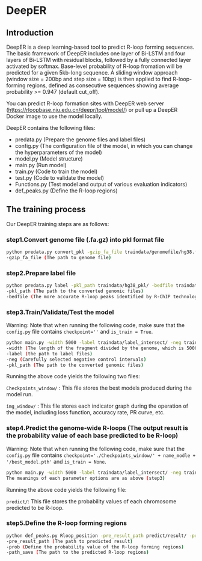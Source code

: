 # DeepER

## Introduction

DeepER is a deep learning-based tool to predict R-loop forming sequences. The basic framework of DeepER includes one layer of Bi-LSTM and four layers of Bi-LSTM with residual blocks, followed by a fully connected layer activated by softmax. Base-level probability of R-loop fromation will be predicted for a given 5kb-long sequence. A sliding window approach (window size = 200bp and step size = 10bp) is then applied to find R-loop-forming regions, defined as consecutive sequences showing average probability >= 0.947 (default cut_off).

You can predict R-loop formation sites with DeepER web server 
(https://rloopbase.nju.edu.cn/deepr/tool/model/) or pull up a DeepER Docker image to use the model locally.

DeepER contains the following files:

- predata.py (Prepare the genome files and label files)
- config.py (The configuration file of the model, in which you can change the hyperparameters of the model)
- model.py (Model structure)
- main.py (Run model)
- train.py (Code to train the model)
- test.py (Code to validate the model)
- Functions.py (Test model and output of various evaluation indicators)
- def_peaks.py (Define the R-loop regions)

## The training process

Our DeepER training steps are as follows:

### step1.Convert genome file (.fa.gz) into pkl format file

```bash
python predata.py convert_pkl -gzip_fa_file traindata/genomefile/hg38.fa.gz
-gzip_fa_file (The path to genome file)
```

### step2.Prepare label file

```bash
python predata.py label -pkl_path traindata/hg38_pkl/ -bedfile traindata/RChIP.intersect.bed
-pkl_path (The path to the converted genomic files)
-bedfile (The more accurate R-loop peaks identified by R-ChIP technology in the paper)
```

### step3.Train/Validate/Test the model

Warning: Note that when running the following code, make sure that the `config.py` file contains `checkpoint=''` and `is_train = True`.

```bash
python main.py -width 5000 -label traindata/label_intersect/ -neg traindata/neg_5k.bed -pkl_path traindata/hg38_pkl/
-width (The length of the fragment divided by the genome, which is 5000bp by default in this paper)
-label (the path to label files)
-neg (Carefully selected negative control intervals)
-pkl_path (The path to the converted genomic files)
```

Running the above code yields the following two files:

`Checkpoints_window/` : This file stores the best models produced during the model run.

`img_window/`                  : This file stores each indicator graph during the operation of the model, including loss function, accuracy rate, PR curve, etc.

### step4.Predict the genome-wide R-loops (The output result is the probability value of each base predicted to be R-loop)

Warning: Note that when running the following code, make sure that the `config.py` file contains `checkpoint='./Checkpoints_window/' + name_modle + '/best_model.pth'` and `is_train = None`.

```bash
python main.py -width 5000 -label traindata/label_intersect/ -neg traindata/negtest.bed -pkl_path traindata/hg38_pkl/
The meanings of each parameter options are as above (step3)
```

Running the above code yields the following file:

`predict/`: This file stores the probability values of each chromosome predicted to be R-loop.

### step5.Define the R-loop forming regions

```bash
python def_peaks.py Rloop_position -pre_result_path predict/result/ -prob 0.947 -path_save predict/Res_Bidir_LSTM/
-pre_result_path (The path to predicted result)
-prob (Define the probability value of the R-loop forming regions)
-path_save (The path to the predicted R-loop regions)
```









